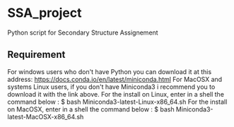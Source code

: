 # SSA_project
Python script for Secondary Structure Assignement
## Requirement
For windows users who don't have Python you can download it at this address: https://docs.conda.io/en/latest/miniconda.html
For MacOSX and systems Linux users, if you don't have Miniconda3 i recommend you to download it with the link above.
For the install on Linux, enter in a shell the command below : 
$ bash Miniconda3-latest-Linux-x86_64.sh
For the install on MacOSX, enter in a shell the command below :
$ bash Miniconda3-latest-MacOSX-x86_64.sh


